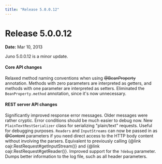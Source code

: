 ```yaml
---
title: "Release 5.0.0.12"
---
```


# Release 5.0.0.12

**Date:** Mar 10, 2013

Juno 5.0.0.12 is a minor update.
#### Core API changes

Relaxed method naming conventions when using ~~@BeanProperty~~ annotation.
Methods with zero parameters are interpreted as getters, and methods with one parameter are interpreted as setters.
Eliminated the `BeanProperty.method` annotation, since it's now unnecessary.
#### REST server API changes

Significantly improved response error messages.
Older messages were rather cryptic.   Error conditions should be much easier to debug now.
New `PlainTextRestSerializer` class for serializing "plain/text" requests.
Useful for debugging purposes.
`Readers` and `InputStreams` can now be passed in as ~~@Content~~ parameters if you need direct access to the HTTP body content without involving the parsers.
Equivalent to previously calling \{@link oajr.RestRequest#getInputStream()\} and \{@link oajr.RestRequest#getReader()\}.
Improved support for the `?debug` parameter.
Dumps better information to the log file, such as all header parameters.
